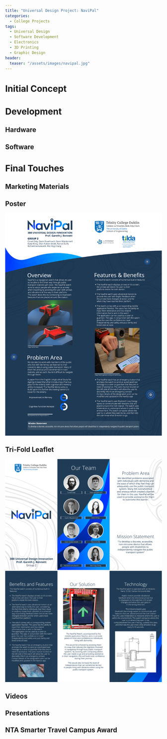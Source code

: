 ```yaml
---
title: "Universal Design Project: NaviPal"
categories:
  - College Projects
tags:
  - Universal Design
  - Software Development
  - Electronics
  - 3D Printing
  - Graphic Design
header:
  teaser: "/assets/images/navipal.jpg"
---
```


# Initial Concept

# Development
## Hardware
## Software

# Final Touches

## Marketing Materials

## Poster
<img src="/assets/images/navipal-poster.png" alt="">

## Tri-Fold Leaflet
<img src="/assets/images/navipal-leaflet-1.png" alt="">
<img src="/assets/images/navipal-leaflet-2.png" alt="">

## Videos

## Presentations
<object data="/assets/documents/NaviPal-TILDA-Presentation.pdf" width="1000" height="1000" type='application/pdf'></object>
<object data="/assets/documents/NaviPal-SJH-Presentation.pdf" width="1000" height="1000" type='application/pdf'></object>

## NTA Smarter Travel Campus Award
<object data="/assets/documents/Smarter-Travel-Campus-Awards-Finalists-Certificate.pdf" width="1000" height="1000" type='application/pdf'></object>
